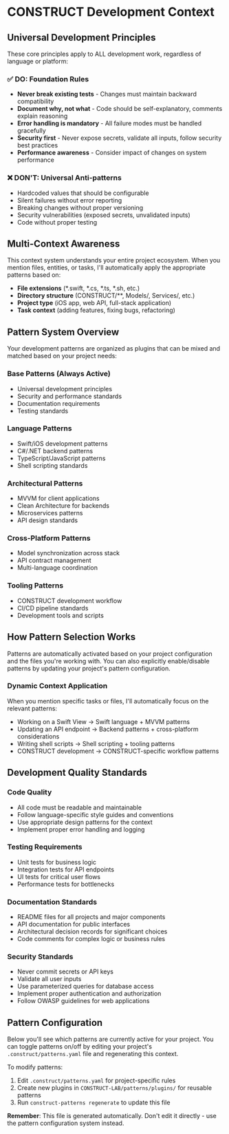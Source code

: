 # CONSTRUCT Development Context

## Universal Development Principles

These core principles apply to ALL development work, regardless of language or platform:

### ✅ DO: Foundation Rules
- **Never break existing tests** - Changes must maintain backward compatibility
- **Document why, not what** - Code should be self-explanatory, comments explain reasoning
- **Error handling is mandatory** - All failure modes must be handled gracefully
- **Security first** - Never expose secrets, validate all inputs, follow security best practices
- **Performance awareness** - Consider impact of changes on system performance

### ❌ DON'T: Universal Anti-patterns
- Hardcoded values that should be configurable
- Silent failures without error reporting
- Breaking changes without proper versioning
- Security vulnerabilities (exposed secrets, unvalidated inputs)
- Code without proper testing

## Multi-Context Awareness

This context system understands your entire project ecosystem. When you mention files, entities, or tasks, I'll automatically apply the appropriate patterns based on:

- **File extensions** (*.swift, *.cs, *.ts, *.sh, etc.)
- **Directory structure** (CONSTRUCT/**, Models/, Services/, etc.)
- **Project type** (iOS app, web API, full-stack application)
- **Task context** (adding features, fixing bugs, refactoring)

## Pattern System Overview

Your development patterns are organized as plugins that can be mixed and matched based on your project needs:

### Base Patterns (Always Active)
- Universal development principles
- Security and performance standards
- Documentation requirements
- Testing standards

### Language Patterns
- Swift/iOS development patterns
- C#/.NET backend patterns
- TypeScript/JavaScript patterns
- Shell scripting standards

### Architectural Patterns
- MVVM for client applications
- Clean Architecture for backends
- Microservices patterns
- API design standards

### Cross-Platform Patterns
- Model synchronization across stack
- API contract management
- Multi-language coordination

### Tooling Patterns
- CONSTRUCT development workflow
- CI/CD pipeline standards
- Development tools and scripts

## How Pattern Selection Works

Patterns are automatically activated based on your project configuration and the files you're working with. You can also explicitly enable/disable patterns by updating your project's pattern configuration.

### Dynamic Context Application
When you mention specific tasks or files, I'll automatically focus on the relevant patterns:

- Working on a Swift View → Swift language + MVVM patterns
- Updating an API endpoint → Backend patterns + cross-platform considerations
- Writing shell scripts → Shell scripting + tooling patterns
- CONSTRUCT development → CONSTRUCT-specific workflow patterns

## Development Quality Standards

### Code Quality
- All code must be readable and maintainable
- Follow language-specific style guides and conventions
- Use appropriate design patterns for the context
- Implement proper error handling and logging

### Testing Requirements
- Unit tests for business logic
- Integration tests for API endpoints
- UI tests for critical user flows
- Performance tests for bottlenecks

### Documentation Standards
- README files for all projects and major components
- API documentation for public interfaces
- Architectural decision records for significant choices
- Code comments for complex logic or business rules

### Security Standards
- Never commit secrets or API keys
- Validate all user inputs
- Use parameterized queries for database access
- Implement proper authentication and authorization
- Follow OWASP guidelines for web applications

## Pattern Configuration

Below you'll see which patterns are currently active for your project. You can toggle patterns on/off by editing your project's `.construct/patterns.yaml` file and regenerating this context.

To modify patterns:
1. Edit `.construct/patterns.yaml` for project-specific rules
2. Create new plugins in `CONSTRUCT-LAB/patterns/plugins/` for reusable patterns
3. Run `construct-patterns regenerate` to update this file

**Remember**: This file is generated automatically. Don't edit it directly - use the pattern configuration system instead.